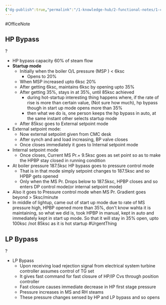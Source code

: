 ```yaml
---
{"dg-publish":true,"permalink":"/1-knowledge-hub/2-functional-notes/1-career-notes/3-tstps-kaniha-technical-notes/a-protection-interlocks-and-control-logic-systems/clcs/hp-bypass-and-lp-bypass-operation/","noteIcon":""}
---
```


#OfficeNote
## HP Bypass
?
- HP bypass capacity 60% of steam flow
- **Startup mode**
    - Initially when the boiler O/L pressure (MSP ) < 6ksc
        - Opens to 20%
    - When MSP increased upto 6ksc 20%
    - After getting 6ksc, maintains 6ksc by opening upto 35%
    - After getting 35%, stays in at 35%, until 85ksc achieved
	    - during hot-startup interesting thing happens where, if the rate of rise is more than certain value, (Not sure how much), hp bypass though in start up mode opens more than 35%
	    - then what we do is, one person keeps the hp bypass in auto, at the same instant other selects startup mode
    - After 85ksc goes to External setpoint mode
- External setpoint mode:
    - Now external setpoiint given from CMC desk
    - After synch and and load increasing, BP valve closes
    - Once closes immediately it goes to Internal setpoint mode
- Internal setpoint mode
    - Once closes, Current MS Pr.+ 9.5ksc goes as set point so as to make the HPBP stay closed in running condition
- At boiler pressure 187.5ksc HP bypass goes to pressure control mode
    - That is in that mode simply setpoint changes to 187.5ksc and so HPBP gets opened
    - Only when the MS Pr. Drops below to 187.5ksc, HPBP closes and so enters DP control mode(or internal setpoint mode)
- Also it goes to Pressure control mode when MS Pr. Gradient goes beyond > 5ksc/minute
- In middle of lightup, came out of start up mode due to rate of MS pressure high, HPBP opened more than 35%, don't know wahta it is maintaining, so what we did is, took HPBP in manual, kept in auto and immediately kept in start up mode. So that it will stay in 35% open, upto 100ksc /not 85ksc as it is hot startup #UrgentThing
## LP Bypass
?
- LP Bypass
    - Upon receiving load rejection signal from electrical system turbine controller assumes control of TG set
    - It gives fast command for fast closure of HP/IP Cvs through position controller
    - Fast closure causes immediate decrease in HP first stage pressure
    - Pressure increases in MS and RH steams
    - These pressure changes sensed by HP and LP bypass and so opens
